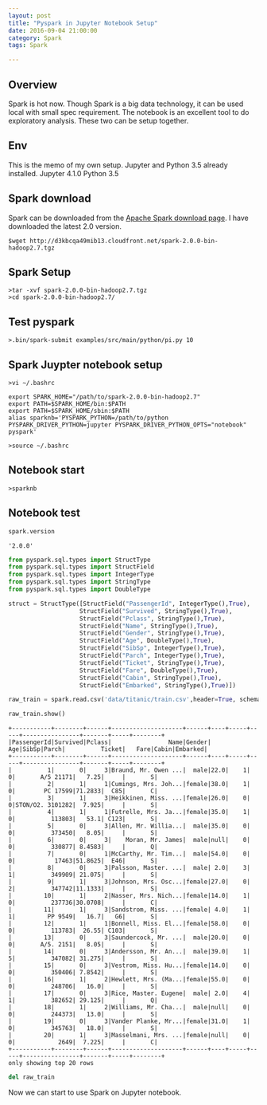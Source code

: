 ```yaml
---
layout: post
title: "Pyspark in Jupyter Notebook Setup"
date: 2016-09-04 21:00:00
category: Spark
tags: Spark

---
```


## Overview
Spark is hot now. Though Spark is a big data technology, it can be used local with small spec requirement. The notebook is an excellent tool to do exploratory analysis. These two can be setup together.

## Env
This is the memo of my own setup. Jupyter and Python 3.5 already installed.
Jupyter 4.1.0
Python 3.5

## Spark download
Spark can be downloaded from the [Apache Spark download page](https://spark.apache.org/downloads.html). I have downloaded the latest 2.0 version.

```
$wget http://d3kbcqa49mib13.cloudfront.net/spark-2.0.0-bin-hadoop2.7.tgz
```

## Spark Setup

```
>tar -xvf spark-2.0.0-bin-hadoop2.7.tgz
>cd spark-2.0.0-bin-hadoop2.7/
```

## Test pyspark

```
>.bin/spark-submit examples/src/main/python/pi.py 10

```

## Spark Juypter notebook setup

```
>vi ~/.bashrc

export SPARK_HOME="/path/to/spark-2.0.0-bin-hadoop2.7"
export PATH=$SPARK_HOME/bin:$PATH
export PATH=$SPARK_HOME/sbin:$PATH
alias sparknb='PYSPARK_PYTHON=/path/to/python PYSPARK_DRIVER_PYTHON=jupyter PYSPARK_DRIVER_PYTHON_OPTS="notebook" pyspark'    

>source ~/.bashrc
```
## Notebook start

```
>sparknb
```

## Notebook test



```python
spark.version
```




    '2.0.0'




```python
from pyspark.sql.types import StructType
from pyspark.sql.types import StructField
from pyspark.sql.types import IntegerType
from pyspark.sql.types import StringType
from pyspark.sql.types import DoubleType

struct = StructType([StructField("PassengerId", IntegerType(),True),
                    StructField("Survived", StringType(),True),
                    StructField("Pclass", StringType(),True),
                    StructField("Name", StringType(),True),
                    StructField("Gender", StringType(),True),
                    StructField("Age", DoubleType(),True),
                    StructField("SibSp", IntegerType(),True),
                    StructField("Parch", IntegerType(),True),
                    StructField("Ticket", StringType(),True),
                    StructField("Fare", DoubleType(),True),
                    StructField("Cabin", StringType(),True),
                    StructField("Embarked", StringType(),True)])
```


```python
raw_train = spark.read.csv('data/titanic/train.csv',header=True, schema=struct)
```


```python
raw_train.show()
```

    +-----------+--------+------+--------------------+------+----+-----+-----+----------------+-------+-----+--------+
    |PassengerId|Survived|Pclass|                Name|Gender| Age|SibSp|Parch|          Ticket|   Fare|Cabin|Embarked|
    +-----------+--------+------+--------------------+------+----+-----+-----+----------------+-------+-----+--------+
    |          1|       0|     3|Braund, Mr. Owen ...|  male|22.0|    1|    0|       A/5 21171|   7.25|     |       S|
    |          2|       1|     1|Cumings, Mrs. Joh...|female|38.0|    1|    0|        PC 17599|71.2833|  C85|       C|
    |          3|       1|     3|Heikkinen, Miss. ...|female|26.0|    0|    0|STON/O2. 3101282|  7.925|     |       S|
    |          4|       1|     1|Futrelle, Mrs. Ja...|female|35.0|    1|    0|          113803|   53.1| C123|       S|
    |          5|       0|     3|Allen, Mr. Willia...|  male|35.0|    0|    0|          373450|   8.05|     |       S|
    |          6|       0|     3|    Moran, Mr. James|  male|null|    0|    0|          330877| 8.4583|     |       Q|
    |          7|       0|     1|McCarthy, Mr. Tim...|  male|54.0|    0|    0|           17463|51.8625|  E46|       S|
    |          8|       0|     3|Palsson, Master. ...|  male| 2.0|    3|    1|          349909| 21.075|     |       S|
    |          9|       1|     3|Johnson, Mrs. Osc...|female|27.0|    0|    2|          347742|11.1333|     |       S|
    |         10|       1|     2|Nasser, Mrs. Nich...|female|14.0|    1|    0|          237736|30.0708|     |       C|
    |         11|       1|     3|Sandstrom, Miss. ...|female| 4.0|    1|    1|         PP 9549|   16.7|   G6|       S|
    |         12|       1|     1|Bonnell, Miss. El...|female|58.0|    0|    0|          113783|  26.55| C103|       S|
    |         13|       0|     3|Saundercock, Mr. ...|  male|20.0|    0|    0|       A/5. 2151|   8.05|     |       S|
    |         14|       0|     3|Andersson, Mr. An...|  male|39.0|    1|    5|          347082| 31.275|     |       S|
    |         15|       0|     3|Vestrom, Miss. Hu...|female|14.0|    0|    0|          350406| 7.8542|     |       S|
    |         16|       1|     2|Hewlett, Mrs. (Ma...|female|55.0|    0|    0|          248706|   16.0|     |       S|
    |         17|       0|     3|Rice, Master. Eugene|  male| 2.0|    4|    1|          382652| 29.125|     |       Q|
    |         18|       1|     2|Williams, Mr. Cha...|  male|null|    0|    0|          244373|   13.0|     |       S|
    |         19|       0|     3|Vander Planke, Mr...|female|31.0|    1|    0|          345763|   18.0|     |       S|
    |         20|       1|     3|Masselmani, Mrs. ...|female|null|    0|    0|            2649|  7.225|     |       C|
    +-----------+--------+------+--------------------+------+----+-----+-----+----------------+-------+-----+--------+
    only showing top 20 rows
    



```python
del raw_train
```

Now we can start to use Spark on Jupyter notebook.



